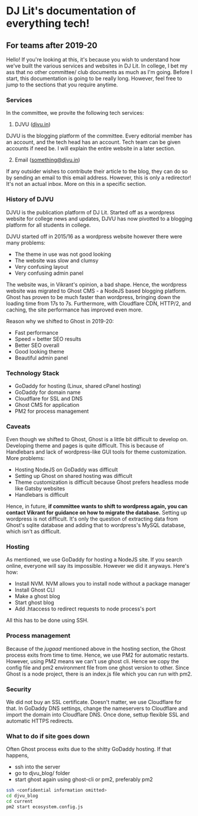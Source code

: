 # DJ Lit's documentation of everything tech!
## For teams after 2019-20

Hello! If you're looking at this, it's because you wish to understand how we've built the various services and websites in DJ Lit. In college, I bet my ass that no other committee/ club documents as much as I'm going. Before I start, this documentation is going to be really long. However, feel free to jump to the sections that you require anytime.

### Services

In the committee, we provite the following tech services:

1. DJVU ([djvu.in](https://www.djvu.in))

DJVU is the blogging platform of the committee. Every editorial member has an account, and the tech head has an account. Tech team can be given accounts if need be. I will explain the entire website in a later section.

2. Email (something@djvu.in)

If any outsider wishes to contribute their article to the blog, they can do so by sending an email to this email address. However, this is only a redirector! It's not an actual inbox. More on this in a specific section.

### History of DJVU

DJVU is the publication platform of DJ Lit. Started off as a wordpress website for college news and updates, DJVU has now pivotted to a blogging platform for all students in college.

DJVU started off in 2015/16 as a wordpress website however there were many problems:
- The theme in use was not good looking
- The website was slow and clumsy
- Very confusing layout
- Very confusing admin panel

The website was, in Vikrant's opinion, a bad shape. Hence, the wordpress website was migrated to Ghost CMS - a NodeJS based blogging platform.
Ghost has proven to be much faster than wordpress, bringing down the loading time from 17s to 7s.
Furthermore, with Cloudflare CDN, HTTP/2, and caching, the site performance has improved even more.

Reason why we shifted to Ghost in 2019-20:
- Fast performance
- Speed = better SEO results
- Better SEO overall
- Good looking theme
- Beautiful admin panel

### Technology Stack

- GoDaddy for hosting (Linux, shared cPanel hosting)
- GoDaddy for domain name
- Cloudflare for SSL and DNS
- Ghost CMS for application
- PM2 for process management

### Caveats

Even though we shifted to Ghost, Ghost is a little bit difficult to develop on. Developing theme and pages is quite difficult. This is because
of Handlebars and lack of wordpress-like GUI tools for theme customization. More problems:
- Hosting NodeJS on GoDaddy was difficult
- Setting up Ghost on shared hosting was difficult
- Theme customization is difficult because Ghost prefers headless mode like Gatsby websites
- Handlebars is difficult

Hence, in future, **if committee wants to shift to wordpress again, you can contact Vikrant for guidance on how to migrate the database.**
Setting up wordpress is not difficult. It's only the question of extracting data from Ghost's sqlite database and adding that to
wordpress's MySQL database, which isn't as difficult.

### Hosting

As mentioned, we use GoDaddy for hosting a NodeJS site. If you search online, everyone will say its impossible. However we did it anyways. Here's how:
- Install NVM. NVM allows you to install node without a package manager
- Install Ghost CLI
- Make a ghost blog
- Start ghost blog
- Add .htaccess to redirect requests to node process's port

All this has to be done using SSH.

### Process management

Because of the _jugaad_ mentioned above in the hosting section, the Ghost process exits from time to time. Hence, we use PM2 for automatic restarts.
However, using PM2 means we can't use ghost cli. Hence we copy the config file and pm2 environment file from one ghost version to other.
Since Ghost is a node project, there is an index.js file which you can run with pm2.

### Security

We did not buy an SSL certificate. Doesn't matter, we use Cloudflare for that.
In GoDaddy DNS settings, change the nameservers to Cloudflare and import the domain into Cloudflare DNS.
Once done, settup flexible SSL and automatic HTTPS redirects.

### What to do if site goes down

Often Ghost process exits due to the shitty GoDaddy hosting. If that happens,
- ssh into the server
- go to djvu_blog/ folder
- start ghost again using ghost-cli or pm2, preferably pm2

```bash
ssh <confidential information omitted>
cd djvu_blog
cd current
pm2 start ecosystem.config.js
```
